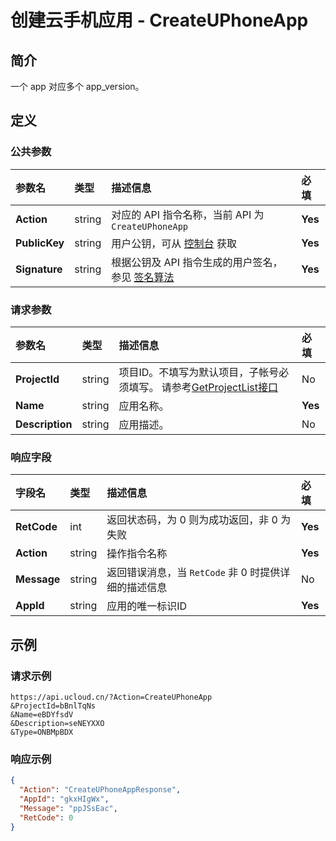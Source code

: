 # 创建云手机应用 - CreateUPhoneApp

## 简介

一个 app 对应多个 app_version。









## 定义

### 公共参数

| 参数名 | 类型 | 描述信息 | 必填 |
|:---|:---|:---|:---|
| **Action**     | string  | 对应的 API 指令名称，当前 API 为 `CreateUPhoneApp`                        | **Yes** |
| **PublicKey**  | string  | 用户公钥，可从 [控制台](https://console.ucloud.cn/uapi/apikey) 获取                                             | **Yes** |
| **Signature**  | string  | 根据公钥及 API 指令生成的用户签名，参见 [签名算法](api/summary/signature.md)  | **Yes** |

### 请求参数

| 参数名 | 类型 | 描述信息 | 必填 |
|:---|:---|:---|:---|
| **ProjectId** | string | 项目ID。不填写为默认项目，子帐号必须填写。 请参考[GetProjectList接口](https://docs.ucloud.cn/api/summary/get_project_list) |No|
| **Name** | string | 应用名称。 |**Yes**|
| **Description** | string | 应用描述。 |No|

### 响应字段

| 字段名 | 类型 | 描述信息 | 必填 |
|:---|:---|:---|:---|
| **RetCode** | int | 返回状态码，为 0 则为成功返回，非 0 为失败 |**Yes**|
| **Action** | string | 操作指令名称 |**Yes**|
| **Message** | string | 返回错误消息，当 `RetCode` 非 0 时提供详细的描述信息 |No|
| **AppId** | string | 应用的唯一标识ID |**Yes**|




## 示例

### 请求示例
    
```
https://api.ucloud.cn/?Action=CreateUPhoneApp
&ProjectId=bBnlTqNs
&Name=eBDYfsdV
&Description=seNEYXXO
&Type=ONBMpBDX
```

### 响应示例
    
```json
{
  "Action": "CreateUPhoneAppResponse",
  "AppId": "gkxHIgWx",
  "Message": "ppJSsEac",
  "RetCode": 0
}
```





